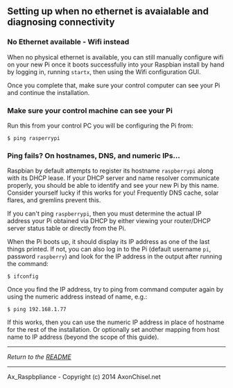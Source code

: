 
## Setting up when no ethernet is avaialable and diagnosing connectivity


### No Ethernet available - Wifi instead

When no physical ethernet is available, you can still manually configure wifi on your new Pi once it boots successfully into your Raspbian install by hand by logging in, running `startx`, then using the Wifi configuration GUI.

Once you complete that, make sure your control computer can see your Pi and continue the installation.



### Make sure your control machine can see your Pi

Run this from your control PC you will be configuring the Pi from:

    $ ping rasperrypi


### Ping fails?  On hostnames, DNS, and numeric IPs...

Raspbian by default attempts to register its hostname `raspberrypi` along with its DHCP lease. If your DHCP server and name resolver communicate properly, you should be able to identify and see your new Pi by this name. Consider yourself lucky if this works for you! Frequently DNS cache, solar flares, and gremlins prevent this.

If you can't ping `raspberrypi`, then you must determine the actual IP address your Pi obtained via DHCP by either viewing your router/DHCP server status table or directly from the Pi.

When the Pi boots up, it should display its IP address as one of the last things printed.  If not, you can also log in to the Pi (default username `pi`, password `raspberry`) and look for the IP address in the output after running the command:

    $ ifconfig

Once you find the IP address, try to ping from command computer again by using the numeric address instead of name, e.g.:

    $ ping 192.168.1.77

If this works, then you can use the numeric IP address in place of hostname for the rest of the installation.  Or optionally set another mapping from host name to IP address (beyond the scope of this guide).


------------------------------------------------------------------------------

*Return to the [README](../README.md)*
    
------------------------------------------------------------------------------

Ax_Raspbpliance - Copyright (c) 2014 AxonChisel.net
